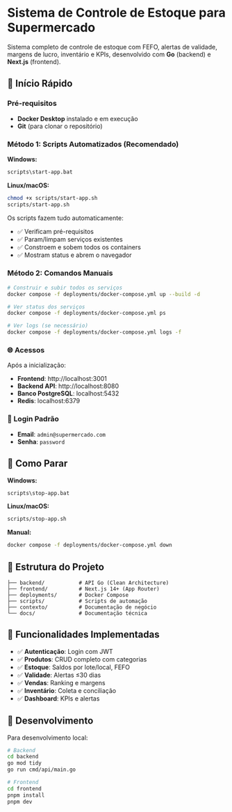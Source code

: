 # Sistema de Controle de Estoque para Supermercado

Sistema completo de controle de estoque com FEFO, alertas de validade, margens de lucro, inventário e KPIs, desenvolvido com **Go** (backend) e **Next.js** (frontend).

## 🚀 Início Rápido

### Pré-requisitos
- **Docker Desktop** instalado e em execução
- **Git** (para clonar o repositório)

### Método 1: Scripts Automatizados (Recomendado)

**Windows:**
```bash
scripts\start-app.bat
```

**Linux/macOS:**
```bash
chmod +x scripts/start-app.sh
scripts/start-app.sh
```

Os scripts fazem tudo automaticamente:
- ✅ Verificam pré-requisitos
- ✅ Param/limpam serviços existentes  
- ✅ Constroem e sobem todos os containers
- ✅ Mostram status e abrem o navegador

### Método 2: Comandos Manuais

```bash
# Construir e subir todos os serviços
docker compose -f deployments/docker-compose.yml up --build -d

# Ver status dos serviços
docker compose -f deployments/docker-compose.yml ps

# Ver logs (se necessário)
docker compose -f deployments/docker-compose.yml logs -f
```

### 🌐 Acessos

Após a inicialização:
- **Frontend**: http://localhost:3001
- **Backend API**: http://localhost:8080
- **Banco PostgreSQL**: localhost:5432
- **Redis**: localhost:6379

### 🔐 Login Padrão

- **Email**: `admin@supermercado.com`
- **Senha**: `password`

## 🛑 Como Parar

**Windows:**
```bash
scripts\stop-app.bat
```

**Linux/macOS:**
```bash
scripts/stop-app.sh
```

**Manual:**
```bash
docker compose -f deployments/docker-compose.yml down
```

## 📁 Estrutura do Projeto

```
├── backend/           # API Go (Clean Architecture)
├── frontend/          # Next.js 14+ (App Router)
├── deployments/       # Docker Compose
├── scripts/           # Scripts de automação
├── contexto/          # Documentação de negócio
└── docs/              # Documentação técnica
```

## 🎯 Funcionalidades Implementadas

- ✅ **Autenticação**: Login com JWT
- ✅ **Produtos**: CRUD completo com categorias
- ✅ **Estoque**: Saldos por lote/local, FEFO
- ✅ **Validade**: Alertas ≤30 dias
- ✅ **Vendas**: Ranking e margens
- ✅ **Inventário**: Coleta e conciliação
- ✅ **Dashboard**: KPIs e alertas

## 🔧 Desenvolvimento

Para desenvolvimento local:

```bash
# Backend
cd backend
go mod tidy
go run cmd/api/main.go

# Frontend  
cd frontend
pnpm install
pnpm dev
```
